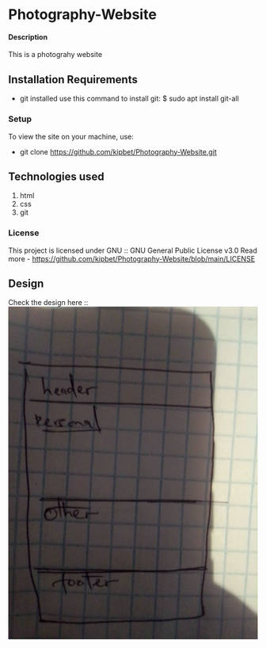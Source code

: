 # Photography-Website
#### Description
This is a photograhy website
## Installation Requirements
* git installed
use this command to install git:
 $ sudo apt install git-all
### Setup
To view the site on your machine, use:
* git clone https://github.com/kipbet/Photography-Website.git

## Technologies used
1. html
2. css
3. git

### License
This project is licensed under GNU :: GNU General Public License v3.0
Read more - https://github.com/kipbet/Photography-Website/blob/main/LICENSE

## Design
Check the design here ::
![](./images/design.jpg)
